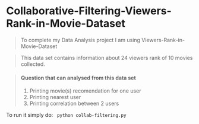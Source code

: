 # Collaborative-Filtering-Viewers-Rank-in-Movie-Dataset

>To complete my Data Analysis project I am using Viewers-Rank-in-Movie-Dataset 

>This data set contains information about 24 viewers rank of 10 movies collected. 

>#### **Question that can analysed from this data set**
> 1. Printing movie(s) recomendation for one user
> 2. Printing nearest user
> 3. Printing correlation between 2 users


To run it simply do:
``` python collab-filtering.py```
